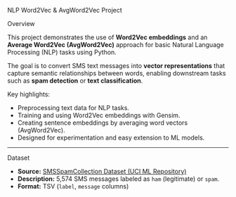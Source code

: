 NLP Word2Vec & AvgWord2Vec Project

Overview

This project demonstrates the use of **Word2Vec embeddings** and an **Average Word2Vec (AvgWord2Vec)** approach for basic Natural Language Processing (NLP) tasks using Python. 

The goal is to convert SMS text messages into **vector representations** that capture semantic relationships between words, enabling downstream tasks such as **spam detection** or **text classification**. 

Key highlights:
- Preprocessing text data for NLP tasks.
- Training and using Word2Vec embeddings with Gensim.
- Creating sentence embeddings by averaging word vectors (AvgWord2Vec).
- Designed for experimentation and easy extension to ML models.

---

Dataset

- **Source:** [SMSSpamCollection Dataset (UCI ML Repository)](https://archive.ics.uci.edu/ml/datasets/SMS+Spam+Collection)
- **Description:** 5,574 SMS messages labeled as `ham` (legitimate) or `spam`.
- **Format:** TSV (`label`, `message` columns)


